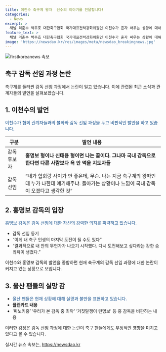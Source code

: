 ```yaml
---
title: 이천수 축구계 왕따  선수의 이야기를 전달합니다!
categories:
  - News
excerpt: >
  채널 리춘수 박주호 대한축구협회 국가대표전력강화위원인 이천수가 혼자 싸우는 상황에 대해 속사정을 털었다. 후배 박주호의 발언을 지적하며 선배들의 부재를 be strong했고, 자신이 왕따라며 축구계의 문제를 지적했다. 또한, 울산 HD 홍명보 감독은 감독 선임을 받아들인 이유와 울산 팬들에게 사과했다. 이에 대한 사태 해명과 구체적인 내용을 담은 유튜브 채널 ‘캡틴 파추호’와 ‘리춘수’에서의 발언으로 화제가 된 바 있다.
feature_text: >
  채널 리춘수 박주호 대한축구협회 국가대표전력강화위원인 이천수가 혼자 싸우는 상황에 대해 속사정을 털었다. 후배 박주호의 발언을 지적하며 선배들의 부재를 be strong했고, 자신이 왕따라며 축구계의 문제를 지적했다. 또한, 울산 HD 홍명보 감독은 감독 선임을 받아들인 이유와 울산 팬들에게 사과했다. 이에 대한 사태 해명과 구체적인 내용을 담은 유튜브 채널 ‘캡틴 파추호’와 ‘리춘수’에서의 발언으로 화제가 된 바 있다.
image: 'https://newsdao.kr/res/images/meta/newsdao_breakingnews.jpg'
---
```


<p><img src="https://newsdao.kr/res/images/meta/newsdao_breakingnews.jpg" alt="firstkoreanews 속보" /></p>

<h2>축구 감독 선임 과정 논란</h2>

<p data-ke-size="size16">축구계를 둘러싼 감독 선임 과정에서 논란이 일고 있습니다. 이에 관련된 최근 소식과 관계자들의 발언을 살펴보겠습니다.</p>

<h2 data-ke-size="size26">1. 이천수의 발언</h2>

<p><span style="color: #1a5490;">이천수가 협회 관계자들과의 불화와 감독 선임 과정을 두고 비판적인 발언을 하고 있습니다.</span></p>

<table>
    <thead>
        <tr>
            <th>구분</th>
            <th>발언 내용</th>
        </tr>
    </thead>
    <tbody>
        <tr>
            <td>감독 후보자</td>
            <td><b>홍명보 형이나 신태용 형이면 나는 콜이다. 그나마 국내 감독으로 한다면 다른 사람보다 욕 안 먹을 지도자들</b></td>
        </tr>
        <tr>
            <td>감독 선임</td>
            <td>“내가 협회랑 사이가 안 좋은데, 무슨. 나는 지금 축구계의 왕따인데 누가 나한테 얘기해주냐. 돌아가는 상황이나 느낌이 국내 감독이 오겠다고 생각한 것”</td>
        </tr>
    </tbody>
</table>

<h2 data-ke-size="size26">2. 홍명보 감독의 입장</h2>

<p><span style="color: #1a5490;">홍명보 감독은 감독 선임에 대한 자신의 강력한 의지를 피력하고 있습니다.</span></p>

<ul>
    <li>감독 선임 동기</li>
    <li>“이게 내 축구 인생의 마지막 도전이 될 수도 있다”</li>
    <li>“결과적으로 내 안의 무언가가 나오기 시작했다. 다시 도전해보고 싶다라는 강한 승리욕이 생겼다.”</li>
</ul>

<p data-ke-size="size16">이천수와 홍명보 감독의 발언을 종합하면 현재 축구계의 감독 선임 과정에 대한 논란이 커지고 있는 상황으로 보입니다.</p>

<h2 data-ke-size="size26">3. 울산 팬들의 실망 감</h2>

<ul>
    <li><span style="color: #1a5490;">울산 팬들은 현재 상황에 대해 실망과 불만을 표현하고 있습니다.</span></li>
    <li><b>플랜카드 내용</b></li>
    <li>‘피노키홍’ ‘우리가 본 감독 중 최악’ ‘거짓말쟁이 런명보’ 등 홍 감독을 비판하는 내용</li>
</ul>

<p data-ke-size="size16">이러한 감정은 감독 선임 과정에 대한 논란이 축구 팬들에게도 부정적인 영향을 미치고 있다고 볼 수 있습니다.</p>
실시간 뉴스 속보는, <a href="https://newsdao.kr" rel="dofollow">https://newsdao.kr</a>


